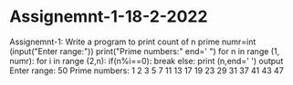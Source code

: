 # Assignemnt-1-18-2-2022
Assignemnt-1: Write a program to print count of n prime 
numr=int (input("Enter range:"))
print("Prime numbers:" end=' ")
for n in range (1, numr):
for i in range (2,n):
if(n%i==0):
break
else:
print (n,end=' ')
  output
Enter range: 50
Prime numbers: 1 2 3 5 7 11 13 17 19
23 29 31 37 41 43 47
